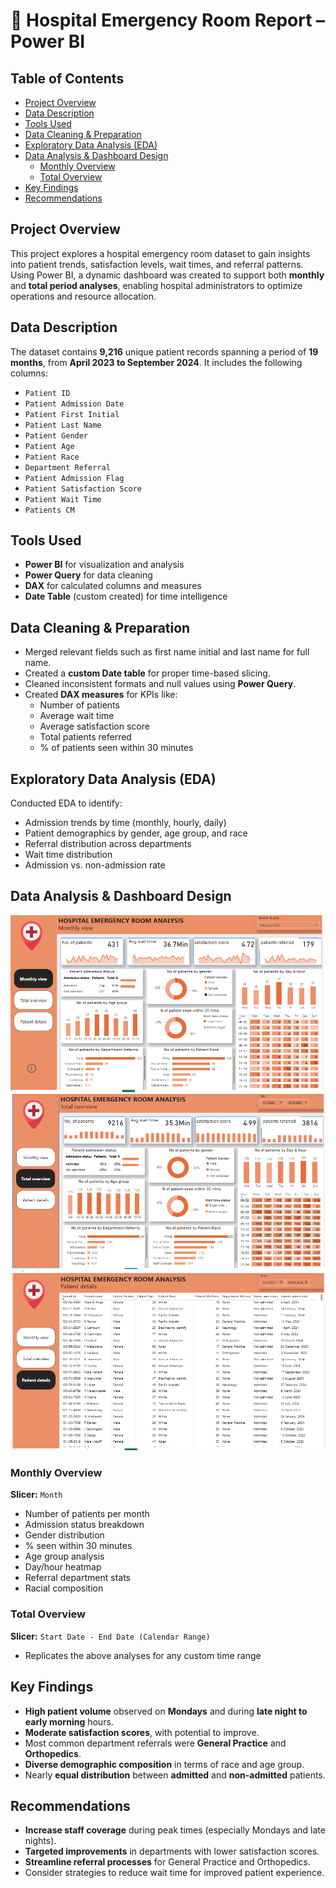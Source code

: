 # 🏥 Hospital Emergency Room Report – Power BI

## Table of Contents

- [Project Overview](#project-overview)
- [Data Description](#data-description)
- [Tools Used](#tools-used)
- [Data Cleaning & Preparation](#data-cleaning--preparation)
- [Exploratory Data Analysis (EDA)](#exploratory-data-analysis-eda)
- [Data Analysis & Dashboard Design](#data-analysis--dashboard-design)
  - [Monthly Overview](#monthly-overview)
  - [Total Overview](#total-overview)
- [Key Findings](#key-findings)
- [Recommendations](#recommendations)



## Project Overview
This project explores a hospital emergency room dataset to gain insights into patient trends, satisfaction levels, wait times, and referral patterns. Using Power BI, a dynamic dashboard was created to support both **monthly** and **total period analyses**, enabling hospital administrators to optimize operations and resource allocation.

##  Data Description
The dataset contains **9,216** unique patient records spanning a period of **19 months**, from **April 2023 to September 2024**. It includes the following columns:

- `Patient ID`
- `Patient Admission Date`
- `Patient First Initial`
- `Patient Last Name`
- `Patient Gender`
- `Patient Age`
- `Patient Race`
- `Department Referral`
- `Patient Admission Flag`
- `Patient Satisfaction Score`
- `Patient Wait Time`
- `Patients CM`

##  Tools Used
- **Power BI** for visualization and analysis  
- **Power Query** for data cleaning  
- **DAX** for calculated columns and measures  
- **Date Table** (custom created) for time intelligence
  
##  Data Cleaning & Preparation
- Merged relevant fields such as first name initial and last name for full name.
- Created a **custom Date table** for proper time-based slicing.
- Cleaned inconsistent formats and null values using **Power Query**.
- Created **DAX measures** for KPIs like:
  - Number of patients  
  - Average wait time  
  - Average satisfaction score  
  - Total patients referred  
  - % of patients seen within 30 minutes  

##  Exploratory Data Analysis (EDA)
Conducted EDA to identify:
- Admission trends by time (monthly, hourly, daily)
- Patient demographics by gender, age group, and race
- Referral distribution across departments
- Wait time distribution
- Admission vs. non-admission rate

## Data Analysis & Dashboard Design

![image alt](https://github.com/odewolemistura/Hospital-Emergency-Room-Report-Power-BI/blob/129850d01e59396f8b6a8c4abb8f875cc92a9bd5/ER%20Dashboard%20I.png)
![image alt](https://github.com/odewolemistura/Hospital-Emergency-Room-Report-Power-BI/blob/87906e3fb992e899b49624d6561b64df370ce892/ER%20Dashboard%20II.png)
![image alt](https://github.com/odewolemistura/Hospital-Emergency-Room-Report-Power-BI/blob/8c88209e52fd701a0cb019f2de1b647e6439f431/ER%20Dashboard%20III.png)

### Monthly Overview
**Slicer:** `Month`

- Number of patients per month  
- Admission status breakdown  
- Gender distribution  
- % seen within 30 minutes  
- Age group analysis  
- Day/hour heatmap  
- Referral department stats  
- Racial composition  

### Total Overview
**Slicer:** `Start Date - End Date (Calendar Range)`

- Replicates the above analyses for any custom time range

## Key Findings
- **High patient volume** observed on **Mondays** and during **late night to early morning** hours.
- **Moderate satisfaction scores**, with potential to improve.
- Most common department referrals were **General Practice** and **Orthopedics**.
- **Diverse demographic composition** in terms of race and age group.
- Nearly **equal distribution** between **admitted** and **non-admitted** patients.

## Recommendations
- **Increase staff coverage** during peak times (especially Mondays and late nights).
- **Targeted improvements** in departments with lower satisfaction scores.
- **Streamline referral processes** for General Practice and Orthopedics.
- Consider strategies to reduce wait time for improved patient experience.





